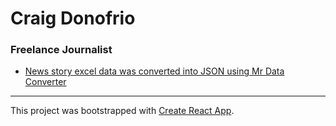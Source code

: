 # Craig Donofrio
### Freelance Journalist

* [News story excel data was converted into JSON using Mr Data Converter](https://shancarter.github.io/mr-data-converter/)

---

This project was bootstrapped with [Create React App](https://github.com/facebookincubator/create-react-app).
